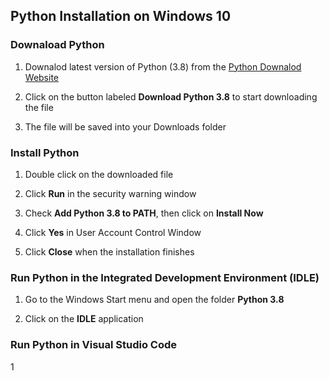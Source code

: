 ## Python Installation on Windows 10

### Downaload Python

1. Downalod latest version of Python (3.8) from the [Python Downalod Website](https://www.python.org/downloads/)  

2. Click on the button labeled **Download Python 3.8** to start downloading the file

3. The file will be saved into your Downloads folder

### Install Python

1. Double click on the downloaded file

2. Click **Run** in the security warning window

3. Check **Add Python 3.8 to PATH**, then click on **Install Now**

4. Click **Yes** in User Account Control Window

5. Click **Close** when the installation finishes

### Run Python in the Integrated Development Environment (IDLE)

1. Go to the Windows Start menu and open the folder **Python 3.8**

2. Click on the **IDLE** application

### Run Python in Visual Studio Code

1
